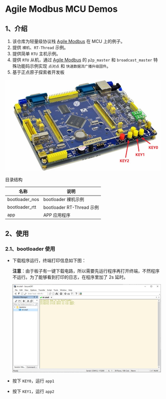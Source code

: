 # Agile Modbus MCU Demos

## 1、介绍

1. 该仓库为轻量级协议栈 [Agile Modbus](https://github.com/loogg/agile_modbus) 在 MCU 上的例子。
2. 提供 `裸机`、`RT-Thread` 示例。
3. 提供简单 `RTU` 主机示例。
4. 提供 `RTU` 从机，通过 [Agile Modbus](https://github.com/loogg/agile_modbus) 的 `p2p_master` 和 `broadcast_master` 特殊功能码示例实现 `点对点` 和 `快速数据流广播升级固件`。
5. 基于正点原子探索者开发板

![explorer](./figures/explorer.jpg)

目录结构

| 名称 | 说明 |
| ---- | ---- |
| bootloader_nos | bootloader 裸机示例 |
| bootloader_rtt | bootloader RT-Thread 示例 |
| app | APP 应用程序 |

## 2、使用

### 2.1、bootloader 使用

- 下载程序运行，终端打印信息如下图：

  **注意**：由于板子有一键下载电路，所以需要先运行程序再打开终端，不然程序不运行。为了能够看到打印的日志，在程序里加了 2s 延时。

  ![boot_start](./figures/boot_start.jpg)

- 按下 `KEY0`，运行 `app1`

- 按下 `KEY1`，运行 `app2`
